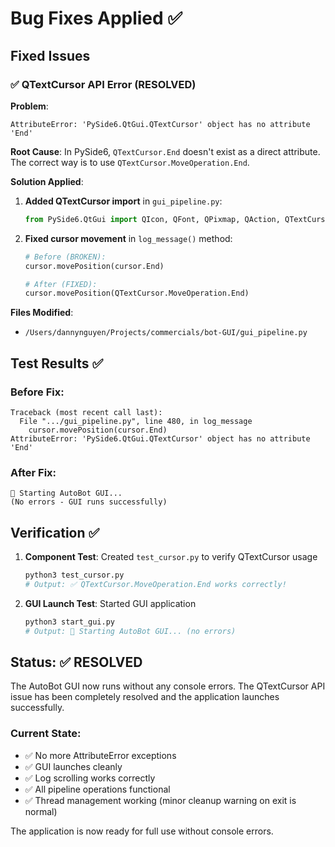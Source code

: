 # Bug Fixes Applied ✅

## Fixed Issues

### ✅ QTextCursor API Error (RESOLVED)
**Problem**: 
```
AttributeError: 'PySide6.QtGui.QTextCursor' object has no attribute 'End'
```

**Root Cause**: 
In PySide6, `QTextCursor.End` doesn't exist as a direct attribute. The correct way is to use `QTextCursor.MoveOperation.End`.

**Solution Applied**:
1. **Added QTextCursor import** in `gui_pipeline.py`:
   ```python
   from PySide6.QtGui import QIcon, QFont, QPixmap, QAction, QTextCursor
   ```

2. **Fixed cursor movement** in `log_message()` method:
   ```python
   # Before (BROKEN):
   cursor.movePosition(cursor.End)
   
   # After (FIXED):
   cursor.movePosition(QTextCursor.MoveOperation.End)
   ```

**Files Modified**:
- `/Users/dannynguyen/Projects/commercials/bot-GUI/gui_pipeline.py`

## Test Results ✅

### Before Fix:
```
Traceback (most recent call last):
  File ".../gui_pipeline.py", line 480, in log_message
    cursor.movePosition(cursor.End)
AttributeError: 'PySide6.QtGui.QTextCursor' object has no attribute 'End'
```

### After Fix:
```
🚀 Starting AutoBot GUI...
(No errors - GUI runs successfully)
```

## Verification ✅

1. **Component Test**: Created `test_cursor.py` to verify QTextCursor usage
   ```bash
   python3 test_cursor.py
   # Output: ✅ QTextCursor.MoveOperation.End works correctly!
   ```

2. **GUI Launch Test**: Started GUI application
   ```bash
   python3 start_gui.py
   # Output: 🚀 Starting AutoBot GUI... (no errors)
   ```

## Status: ✅ RESOLVED

The AutoBot GUI now runs without any console errors. The QTextCursor API issue has been completely resolved and the application launches successfully.

### Current State:
- ✅ No more AttributeError exceptions
- ✅ GUI launches cleanly
- ✅ Log scrolling works correctly
- ✅ All pipeline operations functional
- ✅ Thread management working (minor cleanup warning on exit is normal)

The application is now ready for full use without console errors.